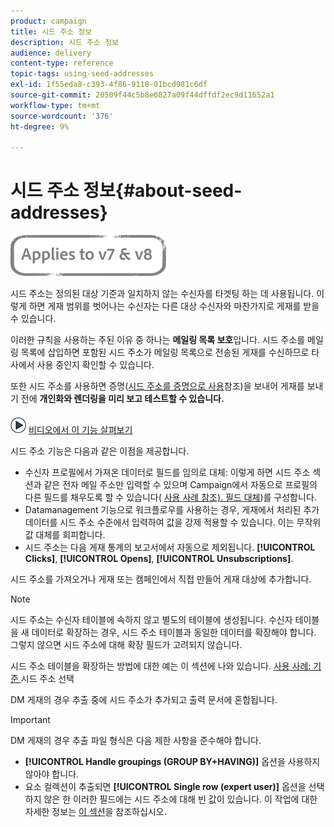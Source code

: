 ```yaml
---
product: campaign
title: 시드 주소 정보
description: 시드 주소 정보
audience: delivery
content-type: reference
topic-tags: using-seed-addresses
exl-id: 1f55eda8-c393-4f86-9118-01bcd981c6df
source-git-commit: 20509f44c5b8e0827a09f44dffdf2ec9d11652a1
workflow-type: tm+mt
source-wordcount: '376'
ht-degree: 9%

---
```


# 시드 주소 정보{#about-seed-addresses}

![](../../assets/common.svg)

시드 주소는 정의된 대상 기준과 일치하지 않는 수신자를 타겟팅 하는 데 사용됩니다. 이렇게 하면 게재 범위를 벗어나는 수신자는 다른 대상 수신자와 마찬가지로 게재를 받을 수 있습니다.

이러한 규칙을 사용하는 주된 이유 중 하나는 **메일링 목록 보호**&#x200B;입니다. 시드 주소를 메일링 목록에 삽입하면 포함된 시드 주소가 메일링 목록으로 전송된 게재를 수신하므로 타사에서 사용 중인지 확인할 수 있습니다.

또한 시드 주소를 사용하면 증명([시드 주소를 증명으로 사용](steps-defining-the-target-population.md#using-seed-addresses-as-proof)참조)을 보내어 게재를 보내기 전에 **개인화와 렌더링을 미리 보고 테스트할 수 있습니다.**

![](assets/do-not-localize/how-to-video.png) [비디오에서 이 기능 살펴보기](steps-defining-the-target-population.md#seeds-and-proofs-video)

시드 주소 기능은 다음과 같은 이점을 제공합니다.

* 수신자 프로필에서 가져온 데이터로 필드를 임의로 대체: 이렇게 하면 시드 주소 섹션과 같은 전자 메일 주소만 입력할 수 있으며 Campaign에서 자동으로 프로필의 다른 필드를 채우도록 할 수 있습니다( [사용 사례 참조). 필드 대체](use-case--configuring-the-field-substitution.md))를 구성합니다.
* Datamanagement 기능으로 워크플로우를 사용하는 경우, 게재에서 처리된 추가 데이터를 시드 주소 수준에서 입력하여 값을 강제 적용할 수 있습니다. 이는 무작위 값 대체를 회피합니다.
* 시드 주소는 다음 게재 통계의 보고서에서 자동으로 제외됩니다. **[!UICONTROL Clicks]**, **[!UICONTROL Opens]**, **[!UICONTROL Unsubscriptions]**.

시드 주소를 가져오거나 게재 또는 캠페인에서 직접 만들어 게재 대상에 추가합니다.

>[!NOTE]
>
>시드 주소는 수신자 테이블에 속하지 않고 별도의 테이블에 생성됩니다. 수신자 테이블을 새 데이터로 확장하는 경우, 시드 주소 테이블과 동일한 데이터를 확장해야 합니다. 그렇지 않으면 시드 주소에 대해 확장 필드가 고려되지 않습니다.
>
>시드 주소 테이블을 확장하는 방법에 대한 예는 이 섹션에 나와 있습니다. [사용 사례: 기준 ](use-case--selecting-seed-addresses-on-criteria.md) 시드 주소 선택

DM 게재의 경우 추출 중에 시드 주소가 추가되고 출력 문서에 혼합됩니다.

>[!IMPORTANT]
>
>DM 게재의 경우 추출 파일 형식은 다음 제한 사항을 준수해야 합니다.
>
>* **[!UICONTROL Handle groupings (GROUP BY+HAVING)]** 옵션을 사용하지 않아야 합니다.
>* 요소 컬렉션이 추출되면 **[!UICONTROL Single row (expert user)]** 옵션을 선택하지 않은 한 이러한 필드에는 시드 주소에 대해 빈 값이 있습니다. 이 작업에 대한 자세한 정보는 [이 섹션](../../platform/using/executing-export-jobs.md#step-7---data-formatting)을 참조하십시오.
>


